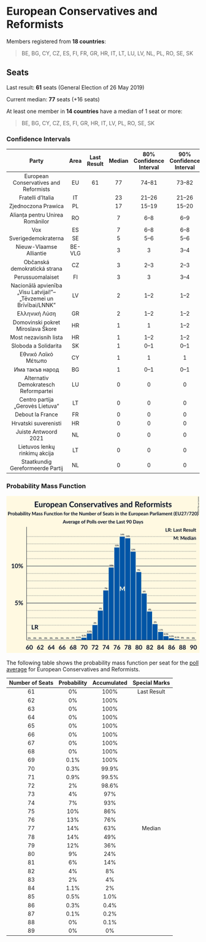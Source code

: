 # European Conservatives and Reformists

Members registered from **18 countries**:

> BE, BG, CY, CZ, ES, FI, FR, GR, HR, IT, LT, LU, LV, NL, PL, RO, SE, SK

## Seats

Last result: **61** seats (General Election of 26 May 2019)

Current median: **77** seats (+16 seats)

At least one member in **14 countries** have a median of 1 seat or more:

> BE, BG, CY, CZ, ES, FI, GR, HR, IT, LV, PL, RO, SE, SK

### Confidence Intervals

| Party | Area | Last Result | Median | 80% Confidence Interval | 90% Confidence Interval | 95% Confidence Interval | 99% Confidence Interval |
|:-----:|:----:|:-----------:|:------:|:-----------------------:|:-----------------------:|:-----------------------:|:-----------------------:|
| European Conservatives and Reformists | EU | 61 | 77 | 74–81 | 73–82 | 72–83 | 71–85 |
| Fratelli d’Italia | IT | | 23 | 21–26 | 21–26 | 21–27 | 20–29 |
| Zjednoczona Prawica | PL | | 17 | 15–19 | 15–20 | 15–20 | 15–21 |
| Alianța pentru Unirea Românilor | RO | | 7 | 6–8 | 6–9 | 6–9 | 6–9 |
| Vox | ES | | 7 | 6–8 | 6–8 | 5–9 | 4–9 |
| Sverigedemokraterna | SE | | 5 | 5–6 | 5–6 | 4–6 | 4–6 |
| Nieuw-Vlaamse Alliantie | BE-VLG | | 3 | 3 | 3–4 | 3–4 | 2–4 |
| Občanská demokratická strana | CZ | | 3 | 2–3 | 2–3 | 2–3 | 2–3 |
| Perussuomalaiset | FI | | 3 | 3 | 3–4 | 3–4 | 3–4 |
| Nacionālā apvienība „Visu Latvijai!”–„Tēvzemei un Brīvībai/LNNK” | LV | | 2 | 1–2 | 1–2 | 1–2 | 1–2 |
| Ελληνική Λύση | GR | | 2 | 1–2 | 1–2 | 1–2 | 1–2 |
| Domovinski pokret Miroslava Škore | HR | | 1 | 1 | 1–2 | 1–2 | 1–2 |
| Most nezavisnih lista | HR | | 1 | 1–2 | 1–2 | 1–2 | 1–2 |
| Sloboda a Solidarita | SK | | 1 | 0–1 | 0–1 | 0–1 | 0–2 |
| Εθνικό Λαϊκό Μέτωπο | CY | | 1 | 1 | 1 | 1 | 1 |
| Има такъв народ | BG | | 1 | 0–1 | 0–1 | 0–1 | 0–2 |
| Alternativ Demokratesch Reformpartei | LU | | 0 | 0 | 0 | 0 | 0 |
| Centro partija „Gerovės Lietuva“ | LT | | 0 | 0 | 0 | 0 | 0–1 |
| Debout la France | FR | | 0 | 0 | 0 | 0 | 0–5 |
| Hrvatski suverenisti | HR | | 0 | 0 | 0 | 0 | 0 |
| Juiste Antwoord 2021 | NL | | 0 | 0 | 0 | 0 | 0 |
| Lietuvos lenkų rinkimų akcija | LT | | 0 | 0 | 0 | 0 | 0 |
| Staatkundig Gereformeerde Partij | NL | | 0 | 0 | 0 | 0 | 0 |

### Probability Mass Function

![Graph with seats probability mass function not yet produced](average-2024-02-15-seats-pmf-europeanconservativesandreformists.png "Seats Probability Mass Function")

The following table shows the probability mass function per seat for the [poll average](average-2024-02-15.html) for European Conservatives and Reformists.

| Number of Seats | Probability | Accumulated | Special Marks |
|:---------------:|:-----------:|:-----------:|:-------------:|
| 61 | 0% | 100% | Last Result |
| 62 | 0% | 100% |  |
| 63 | 0% | 100% |  |
| 64 | 0% | 100% |  |
| 65 | 0% | 100% |  |
| 66 | 0% | 100% |  |
| 67 | 0% | 100% |  |
| 68 | 0% | 100% |  |
| 69 | 0.1% | 100% |  |
| 70 | 0.3% | 99.9% |  |
| 71 | 0.9% | 99.5% |  |
| 72 | 2% | 98.6% |  |
| 73 | 4% | 97% |  |
| 74 | 7% | 93% |  |
| 75 | 10% | 86% |  |
| 76 | 13% | 76% |  |
| 77 | 14% | 63% | Median |
| 78 | 14% | 49% |  |
| 79 | 12% | 36% |  |
| 80 | 9% | 24% |  |
| 81 | 6% | 14% |  |
| 82 | 4% | 8% |  |
| 83 | 2% | 4% |  |
| 84 | 1.1% | 2% |  |
| 85 | 0.5% | 1.0% |  |
| 86 | 0.3% | 0.4% |  |
| 87 | 0.1% | 0.2% |  |
| 88 | 0% | 0.1% |  |
| 89 | 0% | 0% |  |


